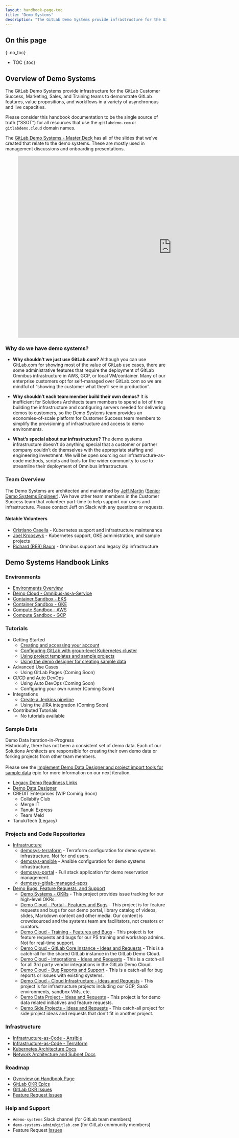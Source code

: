 ```yaml
---
layout: handbook-page-toc
title: "Demo Systems"
description: "The GitLab Demo Systems provide infrastructure for the GitLab Customer Success, Marketing, Sales, and Training teams to demonstrate GitLab features, value propositions, and workflows in a variety of asynchronous and live capacities."
---
```


## On this page
{:.no_toc}

- TOC
{:toc}

## Overview of Demo Systems

The GitLab Demo Systems provide infrastructure for the GitLab Customer Success, Marketing, Sales, and Training teams to demonstrate GitLab features, value propositions, and workflows in a variety of asynchronous and live capacities.

Please consider this handbook documentation to be the single source of truth ("SSOT") for all resources that use the `gitlabdemo.com` or `gitlabdemo.cloud` domain names.

The [GitLab Demo Systems - Master Deck](https://docs.google.com/presentation/d/1XwlqCCYiHyc6WzeEZ5xqjEe0ISeibj6qbAkea8EO3R0/edit?usp=sharing) has all of the slides that we've created that relate to the demo systems. These are mostly used in management discussions and onboarding presentations.

<figure class="video_container">
<iframe src="https://docs.google.com/presentation/d/e/2PACX-1vR-G-RzM4jmJCuD4wvUJPVtMUuNZwfNMnsVzLjt9VOr0Yl8NFfdtKb-IpuO8by-4J-ILccYNTVYyrDy/embed?start=false&loop=false&delayms=60000" frameborder="0" width="960" height="569" allowfullscreen="true" mozallowfullscreen="true" webkitallowfullscreen="true"></iframe>
</figure>

### Why do we have demo systems?

* **Why shouldn’t we just use GitLab.com?** Although you can use GitLab.com for showing most of the value of GitLab use cases, there are some administrative features that require the deployment of GitLab Omnibus infrastructure in AWS, GCP, or local VM/container. Many of our enterprise customers opt for self-managed over GitLab.com so we are mindful of “showing the customer what they’ll see in production”.

* **Why shouldn’t each team member build their own demos?** It is inefficient for Solutions Architects team members to spend a lot of time building the infrastructure and configuring servers needed for delivering demos to customers, so the Demo Systems team provides an economies-of-scale platform for Customer Success team members to simplify the provisioning of infrastructure and access to demo environments.

* **What’s special about our infrastructure?** The demo systems infrastructure doesn’t do anything special that a customer or partner company couldn’t do themselves with the appropriate staffing and engineering investment. We will be open sourcing our infrastructure-as-code methods, scripts and tools for the wider community to use to streamline their deployment of Omnibus infrastructure.

### Team Overview

The Demo Systems are architected and maintained by [Jeff Martin](https://gitlab.com/jeffersonmartin) ([Senior Demo Systems Engineer](https://about.gitlab.com/job-families/sales/demo-systems-engineer/)). We have other team members in the Customer Success team that volunteer part-time to help support our users and infrastructure. Please contact Jeff on Slack with any questions or requests.

#### Notable Volunteers

* [Cristiano Casella](https://gitlab.com/ccasella) - Kubernetes support and infrastructure maintenance
* [Joel Krooswyk](https://gitlab.com/jkrooswyk) - Kubernetes support, GKE administration, and sample projects
* [Richard (REB) Baum](https://gitlab.com/xyzzy) - Omnibus support and legacy i2p infrastructure

## Demo Systems Handbook Links

### Environments

* [Environments Overview](/handbook/customer-success/demo-systems/environments)
* [Demo Cloud - Omnibus-as-a-Service](/handbook/customer-success/demo-systems/environments/demo-cloud)
* [Container Sandbox - EKS](/handbook/customer-success/demo-systems/environments/container/eks)
* [Container Sandbox - GKE](/handbook/customer-success/demo-systems/environments/container/gke)
* [Compute Sandbox - AWS](/handbook/customer-success/demo-systems/environments/compute/aws)
* [Compute Sandbox - GCP](/handbook/customer-success/demo-systems/environments/compute/gcp)

### Tutorials

* Getting Started
    * [Creating and accessing your account](/handbook/customer-success/demo-systems/tutorials/getting-started/creating-accessing-your-account)
    * [Configuring GitLab with group-level Kubernetes cluster](/handbook/customer-success/demo-systems/tutorials/getting-started/configuring-group-cluster)
    * [Using project templates and sample projects](/handbook/customer-success/demo-systems/tutorials/getting-started/using-templates-sample-projects)
    * [Using the demo designer for creating sample data](/handbook/customer-success/demo-systems/tutorials/getting-started/using-demo-designer)
* Advanced Use Cases
    * Using GitLab Pages (Coming Soon)
* CI/CD and Auto DevOps
    * Using Auto DevOps (Coming Soon)
    * Configuring your own runner (Coming Soon)
* Integrations
    * [Create a Jenkins pipeline](/handbook/customer-success/demo-systems/tutorials/integrations/create-jenkins-pipeline)
    * Using the JIRA integration (Coming Soon)
* Contributed Tutorials
    * No tutorials available

### Sample Data

<div class="panel panel-warning">
<div class="panel-heading">
Demo Data Iteration-in-Progress
</div>
<div class="panel-body">
Historically, there has not been a consistent set of demo data. Each of our Solutions Architects are responsible for creating their own demo data or forking projects from other team members.<br />
<br />
Please see the <a href="https://gitlab.com/groups/gitlab-com/customer-success/demo-systems/-/epics/31">Implement Demo Data Designer and project import tools for sample data</a> epic for more information on our next iteration.
</div>
</div>

* [Legacy Demo Readiness Links](/handbook/customer-success/solutions-architects/#demo-readiness)
* [Demo Data Designer](https://gitlabdemo.com/designer)
* CREDIT Enterprises (WIP Coming Soon)
    * Collabify Club
    * Merge IT
    * Tanuki Express
    * Team Meld
* TanukiTech (Legacy)

### Projects and Code Repositories

* [Infrastructure](https://gitlab.com/gitlab-com/customer-success/demo-systems/infrastructure)
    * [demosys-terraform](https://gitlab.com/gitlab-com/customer-success/demo-systems/infrastructure/demosys-terraform) - Terraform configuration for demo systems infrastructure. Not for end users.
    * [demosys-ansible](https://gitlab.com/gitlab-com/customer-success/demo-systems/infrastructure/demosys-ansible) - Ansible configuration for demo systems infrastructure.
    * [demosys-portal](https://gitlab.com/gitlab-com/customer-success/demo-systems/infrastructure/demosys-portal) - Full stack application for demo reservation management.
    * [demosys-gitlab-managed-apps](https://gitlab.com/gitlab-com/customer-success/demo-systems/infrastructure/demosys-gitlab-managed-apps)
* [Demo Bugs, Feature Requests, and Support](https://gitlab.com/gitlab-com/customer-success/demo-systems/demo-feature-requests)
    * [Demo Systems - OKRs](https://gitlab.com/gitlab-com/customer-success/demo-systems/demo-feature-requests/demosys-okrs) - This project provides issue tracking for our high-level OKRs.
    * [Demo Cloud - Portal - Features and Bugs](https://gitlab.com/gitlab-com/customer-success/demo-systems/demo-feature-requests/portal-features-and-bugs) - This project is for feature requests and bugs for our demo portal, library catalog of videos, slides, Markdown content and other media. Our content is crowdsourced and the systems team are facilitators, not creators or curators.
    * [Demo Cloud - Training - Features and Bugs](https://gitlab.com/gitlab-com/customer-success/demo-systems/demo-feature-requests/training-features-and-bugs) - This project is for feature requests and bugs for our PS training and workshop admins. Not for real-time support.
    * [Demo Cloud - GitLab Core Instance - Ideas and Requests](https://gitlab.com/gitlab-com/customer-success/demo-systems/demo-feature-requests/demo-cloud-gitlab-core) - This is a catch-all for the shared GitLab instance in the GitLab Demo Cloud.
    * [Demo Cloud - Integrations - Ideas and Requests](https://gitlab.com/gitlab-com/customer-success/demo-systems/demo-feature-requests/demo-cloud-integrations) - This is a catch-all for all 3rd party vendor integrations in the GitLab Demo Cloud.
    * [Demo Cloud - Bug Reports and Support](https://gitlab.com/gitlab-com/customer-success/demo-systems/demo-feature-requests/demo-bugs) - This is a catch-all for bug reports or issues with existing systems.
    * [Demo Cloud - Cloud Infrastructure - Ideas and Requests](https://gitlab.com/gitlab-com/customer-success/demo-systems/demo-feature-requests/demo-infra-projects) - This project is for infrastructure projects including our GCP, SaaS environments, sandbox VMs, etc.
    * [Demo Data Project - Ideas and Requests](https://gitlab.com/gitlab-com/customer-success/demo-systems/demo-feature-requests/demo-data-projects) - This project is for demo data related initiatives and feature requests.
    * [Demo Side Projects - Ideas and Requests](https://gitlab.com/gitlab-com/customer-success/demo-systems/demo-feature-requests/side-projects) - This catch-all project for side project ideas and requests that don't fit in another project.

### Infrastructure

* [Infrastructure-as-Code - Ansible](/handbook/customer-success/demo-systems/infrastructure/ansible)
* [Infrastructure-as-Code - Terraform](/handbook/customer-success/demo-systems/infrastructure/terraform)
* [Kubernetes Architecture Docs](/handbook/customer-success/demo-systems/infrastructure/kubernetes)
* [Network Architecture and Subnet Docs](/handbook/customer-success/demo-systems/infrastructure/networking)

### Roadmap

* [Overview on Handbook Page](/handbook/customer-success/demo-systems/roadmap)
* [GitLab OKR Epics](https://gitlab.com/groups/gitlab-com/customer-success/demo-systems/-/epics)
* [GitLab OKR Issues](https://gitlab.com/gitlab-com/customer-success/demo-systems/demo-feature-requests/demosys-okrs/-/issues)
* [Feature Request Issues](https://gitlab.com/gitlab-com/customer-success/demo-systems/demo-feature-requests)

### Help and Support

* `#demo-systems` Slack channel (for GitLab team members)
* `demo-systems-admin@gitlab.com` (for GitLab community members)
* Feature Request [Issues](https://gitlab.com/gitlab-com/customer-success/demo-systems/demo-feature-requests)

